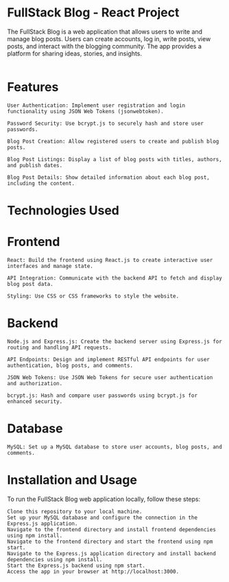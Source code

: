 # FullStack Blog - React Project

The FullStack Blog is a web application that allows users to write and manage blog posts. Users can create accounts, log in, write posts, view posts, and interact with the blogging community. The app provides a platform for sharing ideas, stories, and insights.


 <img src="./client/src/img/img6.png" alt=""></img>

# Features

    User Authentication: Implement user registration and login functionality using JSON Web Tokens (jsonwebtoken).

    Password Security: Use bcrypt.js to securely hash and store user passwords.

    Blog Post Creation: Allow registered users to create and publish blog posts.

    Blog Post Listings: Display a list of blog posts with titles, authors, and publish dates.

    Blog Post Details: Show detailed information about each blog post, including the content.


# Technologies Used
# Frontend

    React: Build the frontend using React.js to create interactive user interfaces and manage state.

    API Integration: Communicate with the backend API to fetch and display blog post data.

    Styling: Use CSS or CSS frameworks to style the website.

# Backend

    Node.js and Express.js: Create the backend server using Express.js for routing and handling API requests.

    API Endpoints: Design and implement RESTful API endpoints for user authentication, blog posts, and comments.

    JSON Web Tokens: Use JSON Web Tokens for secure user authentication and authorization.

    bcrypt.js: Hash and compare user passwords using bcrypt.js for enhanced security.

# Database

    MySQL: Set up a MySQL database to store user accounts, blog posts, and comments.

# Installation and Usage

To run the FullStack Blog web application locally, follow these steps:

    Clone this repository to your local machine.
    Set up your MySQL database and configure the connection in the Express.js application.
    Navigate to the frontend directory and install frontend dependencies using npm install.
    Navigate to the frontend directory and start the frontend using npm start.
    Navigate to the Express.js application directory and install backend dependencies using npm install.
    Start the Express.js backend using npm start.
    Access the app in your browser at http://localhost:3000.

